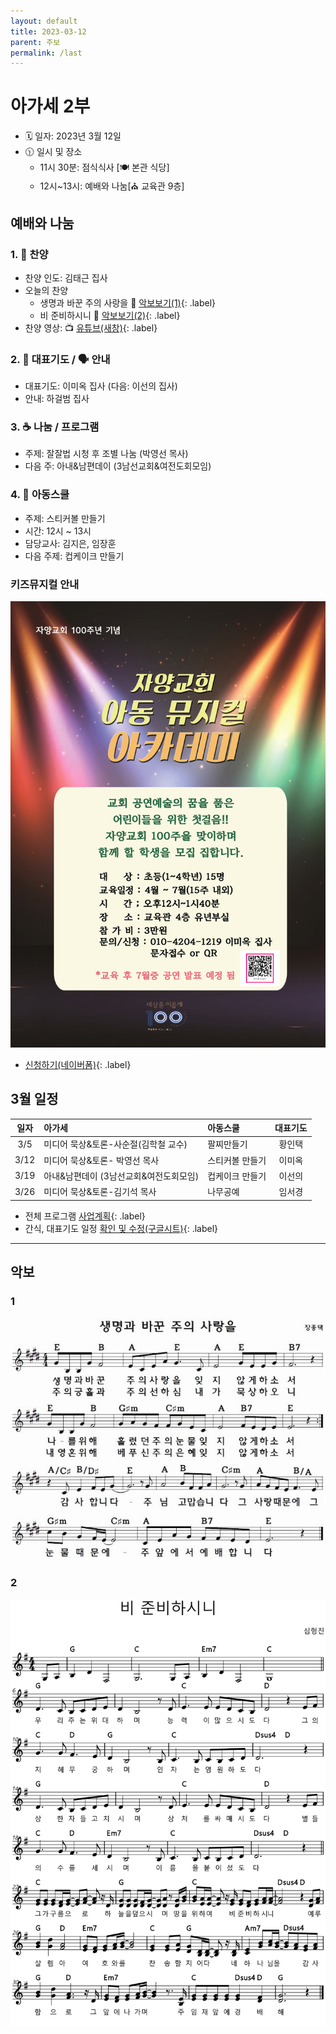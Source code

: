 ```yaml
---
layout: default
title: 2023-03-12
parent: 주보
permalink: /last
---
```


# 아가세 2부
- 🗓️ 일자: 2023년 3월 12일
- 🕦 일시 및 장소
  -  11시 30분: 점식식사 [🍽️ 본관 식당]
  -  12시~13시: 예배와 나눔[⛪ 교육관 9층]

## 예배와 나눔

### 1. 🎤 찬양
- 찬양 인도: 김태근 집사
- 오늘의 찬양
  - 생명과 바꾼 주의 사랑을 🎵 [악보보기(1)](#1){: .label}
  - 비 준비하시니 🎵 [악보보기(2)](#2){: .label}
- 찬양 영상: 📺 [유튜브(새창)](https://www.youtube.com/playlist?list=PLb8xb_lIoJ_ES2AYPE6x0PzqqewsFv5FA){: .label}

### 2. 🙏 대표기도 / 🗣️ 안내
- 대표기도: 이미옥 집사 (다음: 이선의 집사)
- 안내: 하걸범 집사

### 3. ☕ 나눔 / 프로그램
- 주제: 잘잘법 시청 후 조별 나눔 (박영선 목사)
- 다음 주: 아내&남편데이 (3남선교회&여전도회모임)

### 4. 🏫 아동스쿨
- 주제: 스티커볼 만들기
- 시간: 12시 ~ 13시
- 담당교사: 김지은, 임장훈
- 다음 주제: 컵케이크 만들기

### 키즈뮤지컬 안내
![](attachments/kids_musical.jpeg)
- [신청하기(네이버폼)](https://form.office.naver.com/form/responseView.cmd?formkey=NDgwMTA3MWUtY2QyOC00M2E3LWJiZTEtNjNlM2FjODdlM2Zm&sourceId=urlshare){: .label}

## 3월 일정

|일자| 아가세| 아동스쿨 | 대표기도 |
|:---:|:-------------------------------------------|:----|:----:|
| 3/5 | 미디어 묵상&토론-사순절(김학철 교수) | 팔찌만들기 | 황인택 |
| 3/12 | 미디어 묵상&토론- 박영선 목사| 스티커볼 만들기| 이미옥 |
| 3/19 | 아내&남편데이 (3남선교회&여전도회모임)| 컵케이크 만들기| 이선의 |
| 3/26 | 미디어 묵상&토론-김기석 목사| 나무공예| 임서경 |

- 전체 프로그램 [사업계획](schedule){: .label}
- 간식, 대표기도 일정 [확인 및 수정(구글시트)](https://docs.google.com/spreadsheets/d/1lbI19_aBxfNdhaPLaUOwoYV0HYdjHeSiXNjnpaHt0dw/edit?usp=sharing){: .label}

---

## 악보

### 1
![](attachments/2023-03-12_1.jpeg)

### 2
![](attachments/2023-03-12_2.png)
